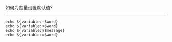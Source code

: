 如何为变量设置默认值?

<hr>


```shell
echo ${variable:-$word}
echo ${variable:+$word}
echo ${variable:?$message}
echo ${variable:=$word}
```